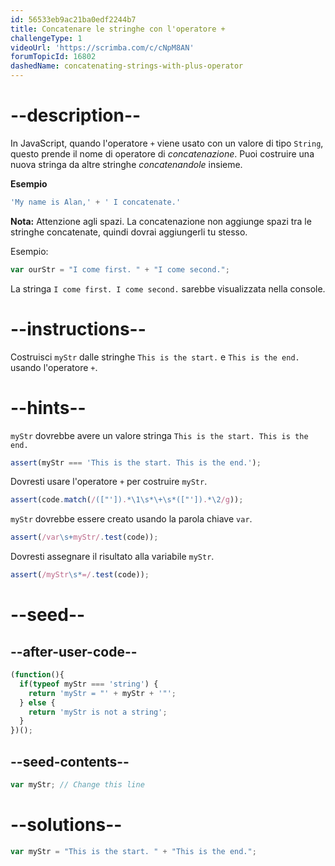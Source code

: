 ```yaml
---
id: 56533eb9ac21ba0edf2244b7
title: Concatenare le stringhe con l'operatore +
challengeType: 1
videoUrl: 'https://scrimba.com/c/cNpM8AN'
forumTopicId: 16802
dashedName: concatenating-strings-with-plus-operator
---
```


# --description--

In JavaScript, quando l'operatore `+` viene usato con un valore di tipo `String`, questo prende il nome di operatore di <dfn>concatenazione</dfn>. Puoi costruire una nuova stringa da altre stringhe <dfn>concatenandole</dfn> insieme.

**Esempio**

```js
'My name is Alan,' + ' I concatenate.'
```

**Nota:** Attenzione agli spazi. La concatenazione non aggiunge spazi tra le stringhe concatenate, quindi dovrai aggiungerli tu stesso.

Esempio:

```js
var ourStr = "I come first. " + "I come second.";
```

La stringa `I come first. I come second.` sarebbe visualizzata nella console.
# --instructions--

Costruisci `myStr` dalle stringhe `This is the start.` e `This is the end.` usando l'operatore `+`.

# --hints--

`myStr` dovrebbe avere un valore stringa `This is the start. This is the end.`

```js
assert(myStr === 'This is the start. This is the end.');
```

Dovresti usare l'operatore `+` per costruire `myStr`.

```js
assert(code.match(/(["']).*\1\s*\+\s*(["']).*\2/g));
```

`myStr` dovrebbe essere creato usando la parola chiave `var`.

```js
assert(/var\s+myStr/.test(code));
```

Dovresti assegnare il risultato alla variabile `myStr`.

```js
assert(/myStr\s*=/.test(code));
```

# --seed--

## --after-user-code--

```js
(function(){
  if(typeof myStr === 'string') {
    return 'myStr = "' + myStr + '"';
  } else {
    return 'myStr is not a string';
  }
})();
```

## --seed-contents--

```js
var myStr; // Change this line
```

# --solutions--

```js
var myStr = "This is the start. " + "This is the end.";
```
